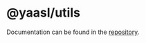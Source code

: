 # @yaasl/utils

Documentation can be found in the [repository](https://github.com/PrettyCoffee/yaasl).

